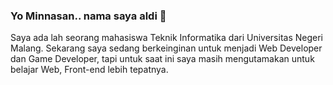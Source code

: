 ### Yo Minnasan.. nama saya aldi 👋 

Saya ada lah seorang mahasiswa Teknik Informatika dari Universitas Negeri Malang.
Sekarang saya sedang berkeinginan untuk menjadi Web Developer dan Game Developer, tapi untuk saat ini saya masih mengutamakan untuk belajar Web, Front-end lebih tepatnya.
<!--
**aldy-san/aldy-san** is a ✨ _special_ ✨ repository because its `README.md` (this file) appears on your GitHub profile.

Here are some ideas to get you started:

- 🔭 I’m currently working on ...
- 🌱 I’m currently learning ...
- 👯 I’m looking to collaborate on ...
- 🤔 I’m looking for help with ...
- 💬 Ask me about ...
- 📫 How to reach me: ...
- 😄 Pronouns: ...
- ⚡ Fun fact: ...
-->
